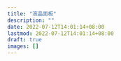 ```yaml
---
title: "液晶面板"
description: ""
date: 2022-07-12T14:01:14+08:00
lastmod: 2022-07-12T14:01:14+08:00
draft: true
images: []
---
```

